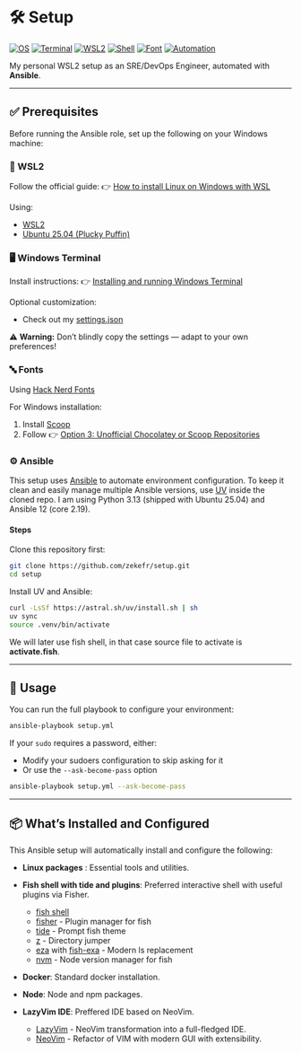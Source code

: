 # 🛠️ Setup
[![OS](https://img.shields.io/badge/OS-Ubuntu%2025.04%20Plucky-orange?logo=ubuntu)](https://releases.ubuntu.com/plucky/)
[![Terminal](https://img.shields.io/badge/🖥️-Windows%20Terminal-4D4D4D?logo=windows)](https://github.com/microsoft/terminal)
[![WSL2](https://img.shields.io/badge/🐧-WSL2%20Enabled-blue?logo=windows)](https://learn.microsoft.com/en-us/windows/wsl/)
[![Shell](https://img.shields.io/badge/🐟-Fish%20Shell-4C9141?logo=fish)](https://fishshell.com/)
[![Font](https://img.shields.io/badge/🔤-Hack%20Nerd%20Font-96231A?logo=nerdfonts)](https://github.com/ryanoasis/nerd-fonts)
[![Automation](https://img.shields.io/badge/Ansible-Role-000000?logo=ansible)](https://www.ansible.com/)

My personal WSL2 setup as an SRE/DevOps Engineer, automated with **Ansible**.

---

## ✅ Prerequisites
Before running the Ansible role, set up the following on your Windows machine:

### 🐧 WSL2
Follow the official guide:
👉 [How to install Linux on Windows with WSL](https://learn.microsoft.com/en-us/windows/wsl/install)

Using:
- [WSL2](https://learn.microsoft.com/en-us/windows/wsl/)
- [Ubuntu 25.04 (Plucky Puffin)](https://releases.ubuntu.com/plucky/)

### 🖥️ Windows Terminal
Install instructions:
👉 [Installing and running Windows Terminal](https://github.com/microsoft/terminal?tab=readme-ov-file#installing-and-running-windows-terminal)

Optional customization:
- Check out my [settings.json](windows-terminal/settings.json)

⚠️ **Warning:** Don’t blindly copy the settings — adapt to your own preferences!

### 🔤 Fonts
Using [Hack Nerd Fonts](https://github.com/ryanoasis/nerd-fonts)

For Windows installation:
1. Install [Scoop](https://github.com/ScoopInstaller/Scoop)
2. Follow 👉 [Option 3: Unofficial Chocolatey or Scoop Repositories](https://github.com/ryanoasis/nerd-fonts?tab=readme-ov-file#option-3-unofficial-chocolatey-or-scoop-repositories)

### ⚙️ Ansible
This setup uses [Ansible](https://www.ansible.com/) to automate environment configuration.
To keep it clean and easily manage multiple Ansible versions, use [UV](https://docs.astral.sh/uv/) inside the cloned repo.
I am using Python 3.13 (shipped with Ubuntu 25.04) and Ansible 12 (core 2.19).

#### Steps

Clone this repository first:

```bash
git clone https://github.com/zekefr/setup.git
cd setup
```

Install UV and Ansible:

```bash
curl -LsSf https://astral.sh/uv/install.sh | sh
uv sync
source .venv/bin/activate
```

We will later use fish shell, in that case source file to activate is **activate.fish**.

---

## 🚀 Usage
You can run the full playbook to configure your environment:

```bash
ansible-playbook setup.yml
```

If your `sudo` requires a password, either:
- Modify your sudoers configuration to skip asking for it
- Or use the `--ask-become-pass` option

```bash
ansible-playbook setup.yml --ask-become-pass
```

---

## 📦 What’s Installed and Configured
This Ansible setup will automatically install and configure the following:

- **Linux packages** : Essential tools and utilities.

- **Fish shell with tide and plugins**: Preferred interactive shell with useful plugins via Fisher.
  - [fish shell](https://github.com/fish-shell/fish-shell)
  - [fisher](https://github.com/jorgebucaran/fisher) - Plugin manager for fish
  - [tide](https://github.com/IlanCosman/tide) - Prompt fish theme
  - [z](https://github.com/jethrokuan/z) - Directory jumper
  - [eza](https://github.com/eza-community/eza) with [fish-exa](https://github.com/gazorby/fish-exa) - Modern ls replacement
  - [nvm](https://github.com/jorgebucaran/nvm.fish) - Node version manager for fish

- **Docker**: Standard docker installation.

- **Node**: Node and npm packages.

- **LazyVim IDE**: Preffered IDE based on NeoVim.
  - [LazyVim](https://www.lazyvim.org/) - NeoVim transformation into a full-fledged IDE.
  - [NeoVim](https://github.com/neovim/neovim) - Refactor of VIM with modern GUI with extensibility.
